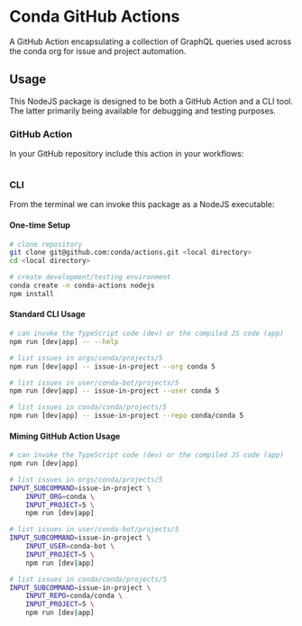 # Conda GitHub Actions

A GitHub Action encapsulating a collection of GraphQL queries used across the conda org for issue and project automation.

## Usage

This NodeJS package is designed to be both a GitHub Action and a CLI tool. The latter primarily being available for debugging and testing purposes.

### GitHub Action

In your GitHub repository include this action in your workflows:

```yaml
```

### CLI

From the terminal we can invoke this package as a NodeJS executable:

#### One-time Setup

```bash
# clone repository
git clone git@github.com:conda/actions.git <local directory>
cd <local directory>

# create development/testing environment
conda create -n conda-actions nodejs
npm install
```

#### Standard CLI Usage

```bash
# can invoke the TypeScript code (dev) or the compiled JS code (app)
npm run [dev|app] -- --help

# list issues in orgs/conda/projects/5
npm run [dev|app] -- issue-in-project --org conda 5

# list issues in user/conda-bot/projects/5
npm run [dev|app] -- issue-in-project --user conda 5

# list issues in conda/conda/projects/5
npm run [dev|app] -- issue-in-project --repo conda/conda 5
```

#### Miming GitHub Action Usage

```bash
# can invoke the TypeScript code (dev) or the compiled JS code (app)
npm run [dev|app]

# list issues in orgs/conda/projects/5
INPUT_SUBCOMMAND=issue-in-project \
    INPUT_ORG=conda \
    INPUT_PROJECT=5 \
    npm run [dev|app]

# list issues in user/conda-bot/projects/5
INPUT_SUBCOMMAND=issue-in-project \
    INPUT_USER=conda-bot \
    INPUT_PROJECT=5 \
    npm run [dev|app]

# list issues in conda/conda/projects/5
INPUT_SUBCOMMAND=issue-in-project \
    INPUT_REPO=conda/conda \
    INPUT_PROJECT=5 \
    npm run [dev|app]
```
